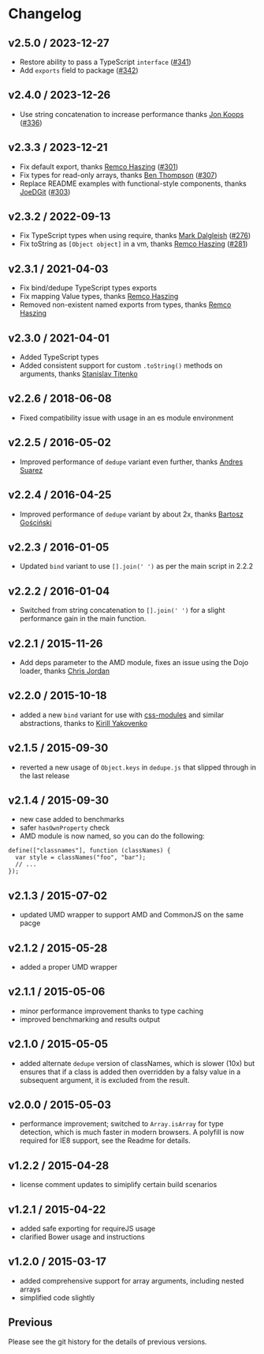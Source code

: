 # Changelog

## v2.5.0 / 2023-12-27

- Restore ability to pass a TypeScript `interface` ([#341](https://github.com/JedWatson/classnames/pull/341))
- Add `exports` field to package ([#342](https://github.com/JedWatson/classnames/pull/342))

## v2.4.0 / 2023-12-26

- Use string concatenation to increase performance thanks [Jon Koops](https://github.com/jonkoops) ([#336](https://github.com/JedWatson/classnames/pull/336))

## v2.3.3 / 2023-12-21

- Fix default export, thanks [Remco Haszing](https://github.com/remcohaszing) ([#301](https://github.com/JedWatson/classnames/pull/301))
- Fix types for read-only arrays, thanks [Ben Thompson](https://github.com/BenGearset) ([#307](https://github.com/JedWatson/classnames/pull/307))
- Replace README examples with functional-style components, thanks [JoeDGit](https://github.com/JoeDGit) ([#303](https://github.com/JedWatson/classnames/pull/303))

## v2.3.2 / 2022-09-13

- Fix TypeScript types when using require, thanks [Mark Dalgleish](https://github.com/markdalgleish) ([#276](https://github.com/JedWatson/classnames/pull/276))
- Fix toString as `[Object object]` in a vm, thanks [Remco Haszing](https://github.com/remcohaszing) ([#281](https://github.com/JedWatson/classnames/pull/281))

## v2.3.1 / 2021-04-03

- Fix bind/dedupe TypeScript types exports
- Fix mapping Value types, thanks [Remco Haszing](https://github.com/remcohaszing)
- Removed non-existent named exports from types, thanks [Remco Haszing](https://github.com/remcohaszing)

## v2.3.0 / 2021-04-01

- Added TypeScript types
- Added consistent support for custom `.toString()` methods on arguments, thanks [Stanislav Titenko](https://github.com/resetko)

## v2.2.6 / 2018-06-08

- Fixed compatibility issue with usage in an es module environment

## v2.2.5 / 2016-05-02

- Improved performance of `dedupe` variant even further, thanks [Andres Suarez](https://github.com/zertosh)

## v2.2.4 / 2016-04-25

- Improved performance of `dedupe` variant by about 2x, thanks [Bartosz Gościński](https://github.com/bgoscinski)

## v2.2.3 / 2016-01-05

- Updated `bind` variant to use `[].join(' ')` as per the main script in 2.2.2

## v2.2.2 / 2016-01-04

- Switched from string concatenation to `[].join(' ')` for a slight performance gain in the main function.

## v2.2.1 / 2015-11-26

- Add deps parameter to the AMD module, fixes an issue using the Dojo loader, thanks [Chris Jordan](https://github.com/flipperkid)

## v2.2.0 / 2015-10-18

- added a new `bind` variant for use with [css-modules](https://github.com/css-modules/css-modules) and similar abstractions, thanks to [Kirill Yakovenko](https://github.com/blia)

## v2.1.5 / 2015-09-30

- reverted a new usage of `Object.keys` in `dedupe.js` that slipped through in the last release

## v2.1.4 / 2015-09-30

- new case added to benchmarks
- safer `hasOwnProperty` check
- AMD module is now named, so you can do the following:

```
define(["classnames"], function (classNames) {
  var style = classNames("foo", "bar");
  // ...
});
```

## v2.1.3 / 2015-07-02

- updated UMD wrapper to support AMD and CommonJS on the same pacge

## v2.1.2 / 2015-05-28

- added a proper UMD wrapper

## v2.1.1 / 2015-05-06

- minor performance improvement thanks to type caching
- improved benchmarking and results output

## v2.1.0 / 2015-05-05

- added alternate `dedupe` version of classNames, which is slower (10x) but ensures that if a class is added then overridden by a falsy value in a subsequent argument, it is excluded from the result.

## v2.0.0 / 2015-05-03

- performance improvement; switched to `Array.isArray` for type detection, which is much faster in modern browsers. A polyfill is now required for IE8 support, see the Readme for details.

## v1.2.2 / 2015-04-28

- license comment updates to simiplify certain build scenarios

## v1.2.1 / 2015-04-22

- added safe exporting for requireJS usage
- clarified Bower usage and instructions

## v1.2.0 / 2015-03-17

- added comprehensive support for array arguments, including nested arrays
- simplified code slightly

## Previous

Please see the git history for the details of previous versions.
